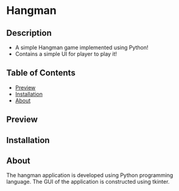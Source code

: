 # Hangman
## Description
* A simple Hangman game implemented using Python!
* Contains a simple UI for player to play it!
## Table of Contents
* [Preview](Preview)
* [Installation](Installation)
* [About](About)
## Preview
## Installation
## About 
The hangman application is developed using Python programming language. The GUI of the application is constructed using tkinter. 

